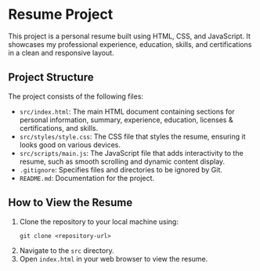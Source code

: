# Resume Project

This project is a personal resume built using HTML, CSS, and JavaScript. It showcases my professional experience, education, skills, and certifications in a clean and responsive layout.

## Project Structure

The project consists of the following files:

- `src/index.html`: The main HTML document containing sections for personal information, summary, experience, education, licenses & certifications, and skills.
- `src/styles/style.css`: The CSS file that styles the resume, ensuring it looks good on various devices.
- `src/scripts/main.js`: The JavaScript file that adds interactivity to the resume, such as smooth scrolling and dynamic content display.
- `.gitignore`: Specifies files and directories to be ignored by Git.
- `README.md`: Documentation for the project.

## How to View the Resume

1. Clone the repository to your local machine using:
   ```
   git clone <repository-url>
   ```
2. Navigate to the `src` directory.
3. Open `index.html` in your web browser to view the resume.
